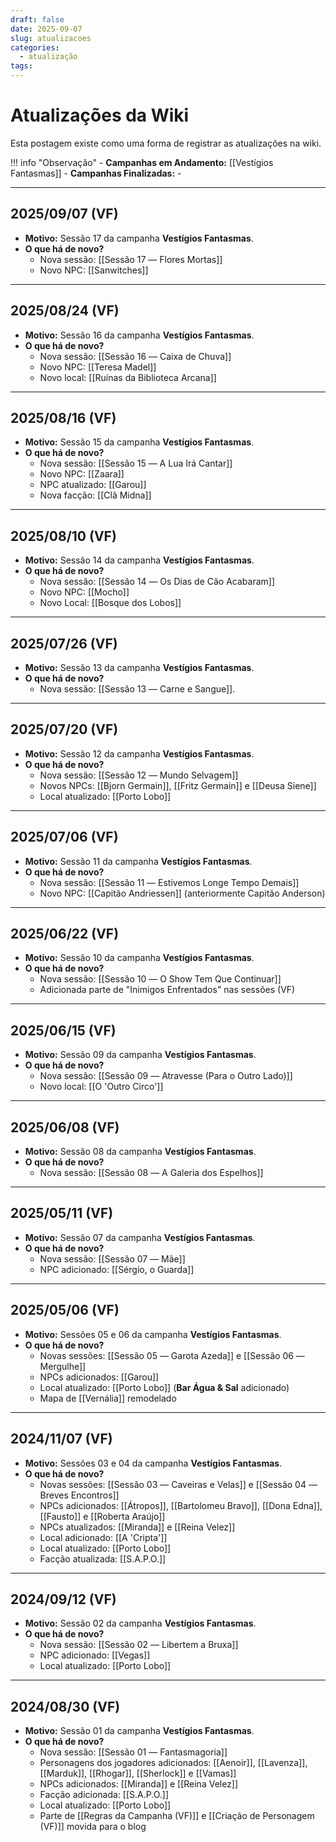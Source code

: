 ```yaml
---
draft: false
date: 2025-09-07
slug: atualizacoes
categories:
  - atualização
tags:
---
```



# Atualizações da Wiki

Esta postagem existe como uma forma de registrar as atualizações na wiki.

<!-- more -->

!!! info "Observação"
	- **Campanhas em Andamento:** [[Vestígios Fantasmas]]
	- **Campanhas Finalizadas:** -

---

## 2025/09/07 (VF)
- **Motivo:** Sessão 17 da campanha **Vestígios Fantasmas**.
- **O que há de novo?**
	- Nova sessão: [[Sessão 17 ― Flores Mortas]]
	- Novo NPC: [[Sanwitches]]

---

## 2025/08/24 (VF)
- **Motivo:** Sessão 16 da campanha **Vestígios Fantasmas**.
- **O que há de novo?**
	- Nova sessão: [[Sessão 16 ― Caixa de Chuva]]
	- Novo NPC: [[Teresa Madel]]
	- Novo local: [[Ruínas da Biblioteca Arcana]]

---

## 2025/08/16 (VF)
- **Motivo:** Sessão 15 da campanha **Vestígios Fantasmas**.
- **O que há de novo?**
	- Nova sessão: [[Sessão 15 ― A Lua Irá Cantar]]
	- Novo NPC: [[Zaara]]
	- NPC atualizado: [[Garou]]
	- Nova facção: [[Clã Midna]]

---

## 2025/08/10 (VF)
- **Motivo:** Sessão 14 da campanha **Vestígios Fantasmas**.
- **O que há de novo?**
	- Nova sessão: [[Sessão 14 ― Os Dias de Cão Acabaram]]
	- Novo NPC: [[Mocho]]
	- Novo Local: [[Bosque dos Lobos]]

---

## 2025/07/26 (VF)
- **Motivo:** Sessão 13 da campanha **Vestígios Fantasmas**.
- **O que há de novo?**
	- Nova sessão: [[Sessão 13 ― Carne e Sangue]].

---

## 2025/07/20 (VF)
- **Motivo:** Sessão 12 da campanha **Vestígios Fantasmas**.
- **O que há de novo?**
	- Nova sessão: [[Sessão 12 ― Mundo Selvagem]]
	- Novos NPCs: [[Bjorn Germain]], [[Fritz Germain]] e [[Deusa Siene]]
	- Local atualizado: [[Porto Lobo]]

---

## 2025/07/06 (VF)
- **Motivo:** Sessão 11 da campanha **Vestígios Fantasmas**.
- **O que há de novo?**
	- Nova sessão: [[Sessão 11 ― Estivemos Longe Tempo Demais]]
	- Novo NPC: [[Capitão Andriessen]] (anteriormente Capitão Anderson)

---

## 2025/06/22 (VF)
- **Motivo:** Sessão 10 da campanha **Vestígios Fantasmas**.
- **O que há de novo?**
	- Nova sessão: [[Sessão 10 ― O Show Tem Que Continuar]]
	- Adicionada parte de "Inimigos Enfrentados" nas sessões (VF)

---

## 2025/06/15 (VF)
- **Motivo:** Sessão 09 da campanha **Vestígios Fantasmas**.
- **O que há de novo?**
	- Nova sessão: [[Sessão 09 ― Atravesse (Para o Outro Lado)]]
	- Novo local: [[O 'Outro Circo']]

---

## 2025/06/08 (VF)
- **Motivo:** Sessão 08 da campanha **Vestígios Fantasmas**.
- **O que há de novo?**
	- Nova sessão: [[Sessão 08 ― A Galeria dos Espelhos]]

---

## 2025/05/11 (VF)
- **Motivo:** Sessão 07 da campanha **Vestígios Fantasmas**.
- **O que há de novo?**
	- Nova sessão: [[Sessão 07 ― Mãe]]
	- NPC adicionado: [[Sérgio, o Guarda]]

---

## 2025/05/06 (VF)
- **Motivo:** Sessões 05 e 06 da campanha **Vestígios Fantasmas**.
- **O que há de novo?**
	- Novas sessões: [[Sessão 05 ― Garota Azeda]] e [[Sessão 06 ― Mergulhe]]
	- NPCs adicionados: [[Garou]]
	- Local atualizado: [[Porto Lobo]] (**Bar Água & Sal** adicionado)
	- Mapa de [[Vernália]] remodelado

---

## 2024/11/07 (VF)
- **Motivo:** Sessões 03 e 04 da campanha **Vestígios Fantasmas**.
- **O que há de novo?**
	- Novas sessões: [[Sessão 03 ― Caveiras e Velas]] e [[Sessão 04 ― Breves Encontros]]
	- NPCs adicionados: [[Átropos]], [[Bartolomeu Bravo]], [[Dona Edna]], [[Fausto]] e [[Roberta Araújo]]
	- NPCs atualizados: [[Miranda]] e [[Reina Velez]]
	- Local adicionado: [[A 'Cripta']]
	- Local atualizado: [[Porto Lobo]]
	- Facção atualizada: [[S.A.P.O.]]

---

## 2024/09/12 (VF)
- **Motivo:** Sessão 02 da campanha **Vestígios Fantasmas**.
- **O que há de novo?**
	- Nova sessão: [[Sessão 02 ― Libertem a Bruxa]]
	- NPC adicionado: [[Vegas]]
	- Local atualizado: [[Porto Lobo]]

---

## 2024/08/30 (VF)
- **Motivo:** Sessão 01 da campanha **Vestígios Fantasmas**.
- **O que há de novo?**
	- Nova sessão: [[Sessão 01 ― Fantasmagoria]]
	- Personagens dos jogadores adicionados: [[Aenoir]], [[Lavenza]], [[Marduk]], [[Rhogar]], [[Sherlock]] e [[Vamas]]
	- NPCs adicionados: [[Miranda]] e [[Reina Velez]]
	- Facção adicionada: [[S.A.P.O.]]
	- Local atualizado: [[Porto Lobo]]
	- Parte de [[Regras da Campanha (VF)]] e [[Criação de Personagem (VF)]] movida para o blog